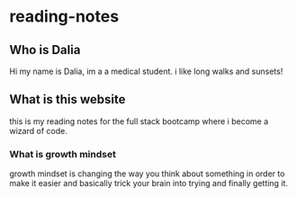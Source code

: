 # reading-notes

## Who is Dalia

Hi my name is Dalia, im a a medical student. 
i like long walks and sunsets!

## What is this website
this is my reading notes for the full stack bootcamp where i become a wizard of code. 

### What is growth mindset
growth mindset is changing the way you think about something in order to make it easier and basically trick your brain into trying and finally getting it. 
